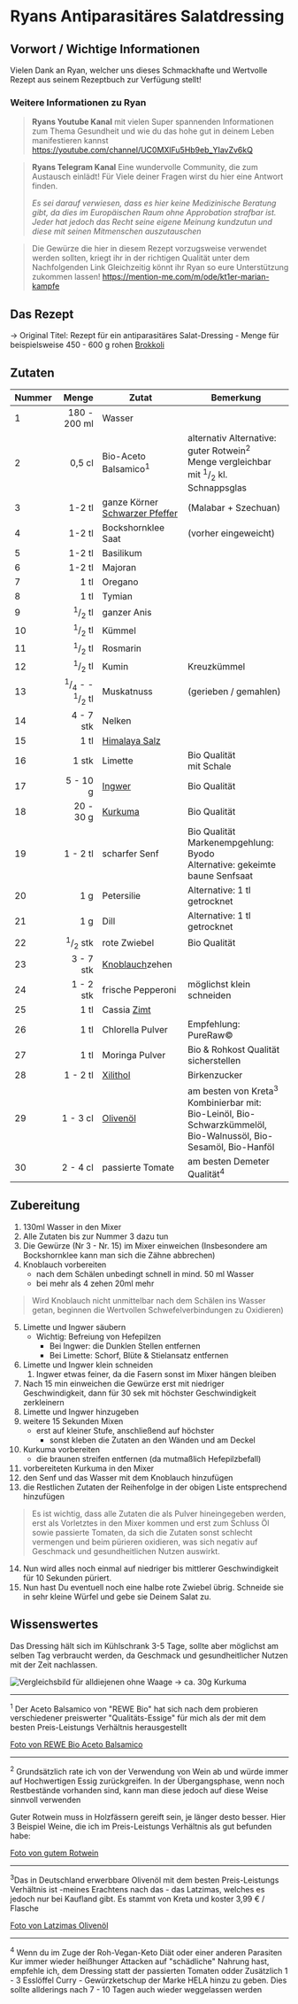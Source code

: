 # Ryans Antiparasitäres Salatdressing

## Vorwort / Wichtige Informationen
Vielen Dank an Ryan, welcher uns dieses Schmackhafte und Wertvolle Rezept aus seinem Rezeptbuch zur Verfügung stellt!
### Weitere Informationen zu Ryan
> **Ryans Youtube Kanal** 
> mit vielen Super spannenden Informationen zum Thema Gesundheit und wie du das hohe gut in deinem Leben manifestieren kannst
> <https://youtube.com/channel/UC0MXlFu5Hb9eb_YIavZv6kQ>

> **Ryans Telegram Kanal**
> Eine wundervolle Community, die zum Austausch einlädt!
> Für Viele deiner Fragen wirst du hier eine Antwort finden.
>
>_Es sei darauf verwiesen, dass es hier keine Medizinische Beratung gibt, da dies im Europäischen Raum ohne Approbation strafbar ist. Jeder hat jedoch das Recht seine eigene Meinung kundzutun und diese mit seinen Mitmenschen auszutauschen_

>Die Gewürze die hier in diesem Rezept vorzugsweise verwendet werden sollten, kriegt ihr in der richtigen Qualität unter dem Nachfolgenden Link
>Gleichzeitig könnt ihr Ryan so eure Unterstützung zukommen lassen!
><https://mention-me.com/m/ode/kt1er-marian-kampfe>
## Das Rezept
-> Original Titel: Rezept für ein antiparasitäres Salat-Dressing - Menge für beispielsweise 450 - 600 g rohen [Brokkoli](../../Stoffe/Rohstoffe/Brokkoli.md)

## Zutaten
| Nummer |                                                       Menge | Zutat                                                                        | Bemerkung                                                                                                                     |
| ------ | -----------------------------------------------------------:| ---------------------------------------------------------------------------- | ----------------------------------------------------------------------------------------------------------------------------- |
| 1      |                                               180 - 200  ml | Wasser                                                                       |                                                                                                                               |
| 2      |                                                     0,5  cl | Bio-Aceto Balsamico<sup>1</sup>                                              | alternativ Alternative: guter Rotwein<sup>2</sup> </br> Menge vergleichbar mit <sup>1</sup>/<sub>2</sub> kl. Schnappsglas     |
| 3      |                                                     1-2  tl | ganze Körner [Schwarzer Pfeffer](../../Stoffe/Rohstoffe/Schwarzer%20Pfeffer.md) | (Malabar + Szechuan)                                                                                                          |
| 4      |                                                     1-2  tl | Bockshornklee Saat                                                           | (vorher eingeweicht)                                                                                                          |
| 5      |                                                     1-2  tl | Basilikum                                                                    |                                                                                                                               |
| 6      |                                                     1-2  tl | Majoran                                                                      |                                                                                                                               |
| 7      |                                                       1  tl | Oregano                                                                      |                                                                                                                               |
| 8      |                                                       1  tl | Tymian                                                                       |                                                                                                                               |
| 9      |                               <sup>1</sup>/<sub>2</sub>  tl | ganzer Anis                                                                  |                                                                                                                               |
| 10     |                               <sup>1</sup>/<sub>2</sub>  tl | Kümmel                                                                       |                                                                                                                               |
| 11     |                               <sup>1</sup>/<sub>2</sub>  tl | Rosmarin                                                                     |                                                                                                                               |
| 12     |                               <sup>1</sup>/<sub>2</sub>  tl | Kumin                                                                        | Kreuzkümmel                                                                                                                   |
| 13     | <sup>1</sup>/<sub>4</sub> - - <sup>1</sup>/<sub>2</sub>  tl | Muskatnuss                                                                   | (gerieben / gemahlen)                                                                                                         |
| 14     |                                                  4 - 7  stk | Nelken                                                                       |                                                                                                                               |
| 15     |                                                       1  tl | [Himalaya Salz](../../Stoffe/Rohstoffe/Salze/Himalaya%20Salz.md)                |                                                                                                                               |
| 16     |                                                      1  stk | Limette                                                                      | Bio Qualität</br>mit Schale                                                                                                   |
| 17     |                                                   5 - 10  g | [Ingwer](../../Stoffe/Rohstoffe/Ingwer.md)                                      | Bio Qualität                                                                                                                  |
| 18     |                                                  20 - 30  g | [Kurkuma](../../Stoffe/Rohstoffe/Kurkuma.md)                                    | Bio Qualität                                                                                                                  |
| 19     |                                                   1 - 2  tl | scharfer Senf                                                                | Bio Qualität</br>Markenempgehlung: Byodo</br>Alternative: gekeimte baune Senfsaat                                             |
| 20     |                                                        1  g | Petersilie                                                                   | Alternative: 1 tl getrocknet                                                                                                  |
| 21     |                                                        1  g | Dill                                                                         | Alternative: 1 tl getrocknet                                                                                                  |
| 22     |                              <sup>1</sup>/<sub>2</sub>  stk | rote Zwiebel                                                                 | Bio Qualität                                                                                                                  |
| 23     |                                                  3 - 7  stk | [Knoblauch](../../Stoffe/Rohstoffe/Knoblauch.md)zehen                           |                                                                                                                               |
| 24     |                                                  1 - 2  stk | frische Pepperoni                                                            | möglichst klein schneiden                                                                                                     |
| 25     |                                                       1  tl | Cassia [Zimt](../../Stoffe/Rohstoffe/Zimt.md)                                   |                                                                                                                               |
| 26     |                                                       1  tl | Chlorella Pulver                                                             | Empfehlung: PureRaw©                                                                                                          |
| 27     |                                                       1  tl | Moringa Pulver                                                               | Bio & Rohkost Qualität sicherstellen                                                                                          |
| 28     |                                                   1 - 2  tl | [Xilithol](../../Stoffe/Rohstoffe/Xilithol.md)                                  | Birkenzucker                                                                                                                  |
| 29     |                                                   1 - 3  cl | [Olivenöl](../../Stoffe/Rohstoffe/Olivenöl.md)                                  | am besten von Kreta<sup>3</sup> </br> Kombinierbar mit:</br> Bio-Leinöl, Bio-Schwarzkümmelöl,</br>Bio-Walnussöl, Bio-Sesamöl, Bio-Hanföl |
| 30     |                                                   2 - 4  cl | passierte Tomate                                                             | am besten Demeter Qualität<sup>4</sup>                                                                                        |



## Zubereitung
1. 130ml Wasser in den Mixer
2. Alle Zutaten bis zur Nummer 3 dazu tun
3. Die Gewürze (Nr 3 - Nr. 15) im Mixer einweichen (Insbesondere am Bockshornklee kann man sich die Zähne abbrechen)
4. Knoblauch vorbereiten 
	- nach dem Schälen unbedingt schnell in mind. 50 ml Wasser
	- bei mehr als 4 zehen 20ml mehr

>Wird Knoblauch nicht unmittelbar nach dem Schälen ins Wasser getan, beginnen die Wertvollen Schwefelverbindungen zu Oxidieren)

5. Limette und Ingwer säubern
	- Wichtig: Befreiung von Hefepilzen
		- Bei Ingwer: die Dunklen Stellen entfernen
		- Bei Limette: Schorf, Blüte & Stielansatz entfernen
6. Limette und Ingwer klein schneiden 
	1. Ingwer etwas feiner, da die Fasern sonst im Mixer hängen bleiben
7. Nach 15 min einweichen die Gewürze erst mit niedriger Geschwindigkeit, dann für 30 sek mit höchster Geschwindigkeit zerkleinern
8. Limette und Ingwer hinzugeben
9. weitere 15 Sekunden Mixen
	- erst auf kleiner Stufe, anschließend auf höchster
		- sonst kleben die Zutaten an den Wänden und am Deckel 
10. Kurkuma vorbereiten
	- die braunen streifen entfernen (da mutmaßlich Hefepilzbefall)
11. vorbereiteten Kurkuma in den Mixer
12. den Senf und das Wasser mit dem Knoblauch hinzufügen
13. die Restlichen Zutaten der Reihenfolge in der obigen Liste entsprechend hinzufügen
	
> Es ist wichtig, dass alle Zutaten die als Pulver hineingegeben werden, erst als Vorletztes in den Mixer kommen und erst zum Schluss Öl sowie passierte Tomaten, da sich die Zutaten sonst schlecht vermengen und beim pürieren oxidieren, was sich negativ auf Geschmack und gesundheitlichen Nutzen auswirkt. 

14. Nun wird alles noch einmal auf niedriger bis mittlerer Geschwindigkeit für 10 Sekunden püriert.
15. Nun hast Du eventuell noch eine halbe rote  Zwiebel übrig. Schneide sie in sehr kleine  Würfel und gebe sie Deinem Salat zu. 

 
 ## Wissenswertes
Das Dressing hält sich im Kühlschrank 3-5 Tage, sollte aber möglichst am selben Tag verbraucht werden, da Geschmack und gesundheitlicher Nutzen mit der Zeit nachlassen.

![Vergleichsbild für alldiejenen ohne Waage -> ca. 30g Kurkuma](__Attachments/Pasted%20image%2020220223150506.png)

--------
<sup>1</sup> Der Aceto Balsamico von "REWE Bio" hat sich nach dem probieren verschiedener preiswerter "Qualitäts-Essige" für mich als der mit dem besten Preis-Leistungs Verhältnis herausgestellt

[Foto von REWE Bio Aceto Balsamico](__Attachments/Pasted%20image%2020220223212419.png)

-----------------
<sup>2</sup> Grundsätzlich rate ich von der Verwendung von Wein ab und würde immer auf Hochwertigen Essig zurückgreifen. In der Übergangsphase, wenn noch Restbestände vorhanden sind, kann man diese jedoch auf diese Weise sinnvoll verwenden

Guter Rotwein muss in Holzfässern gereift sein, je länger desto besser.
Hier 3 Beispiel Weine, die ich im Preis-Leistungs Verhältnis als gut befunden habe:

[Foto von gutem Rotwein](__Attachments/Pasted%20image%2020220223213227.png)

---------
<sup>3</sup>Das in Deutschland erwerbbare Olivenöl mit dem besten Preis-Leistungs Verhältnis ist -meines Erachtens nach das - das Latzimas, welches es jedoch nur bei Kaufland gibt.
Es stammt von Kreta und koster 3,99 € / Flasche

[Foto von Latzimas Olivenöl ](__Attachments/Pasted%20image%2020220223212746.png)

----------

<sup>4</sup> Wenn du im Zuge der Roh-Vegan-Keto Diät oder einer anderen Parasiten Kur immer wieder heißhunger Attacken auf "schädliche" Nahrung hast, empfehle ich, dem Dressing statt der passierten Tomaten odder Zusätzlich 1 - 3 Esslöffel Curry - Gewürzketschup der Marke HELA hinzu zu geben. Dies sollte allderings nach 7 - 10 Tagen auch wieder weggelassen werden
